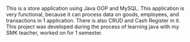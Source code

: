 This is a store application using Java OOP and MySQL. This application is very functional, because it can process data on goods, employees, and transactions in 1 application. There is also CRUD and Cash Register in it. This project was developed during the process of learning java with my SMK teacher, worked on for 1 semester.
